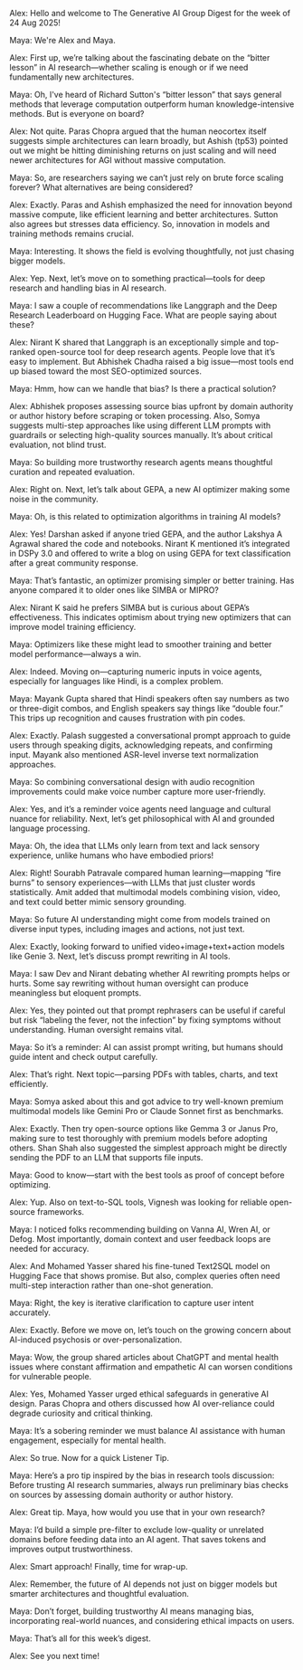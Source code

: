 Alex: Hello and welcome to The Generative AI Group Digest for the week of 24 Aug 2025!

Maya: We're Alex and Maya.

Alex: First up, we’re talking about the fascinating debate on the “bitter lesson” in AI research—whether scaling is enough or if we need fundamentally new architectures.

Maya: Oh, I've heard of Richard Sutton's “bitter lesson” that says general methods that leverage computation outperform human knowledge-intensive methods. But is everyone on board?

Alex: Not quite. Paras Chopra argued that the human neocortex itself suggests simple architectures can learn broadly, but Ashish (tp53) pointed out we might be hitting diminishing returns on just scaling and will need newer architectures for AGI without massive computation.

Maya: So, are researchers saying we can’t just rely on brute force scaling forever? What alternatives are being considered?

Alex: Exactly. Paras and Ashish emphasized the need for innovation beyond massive compute, like efficient learning and better architectures. Sutton also agrees but stresses data efficiency. So, innovation in models and training methods remains crucial.

Maya: Interesting. It shows the field is evolving thoughtfully, not just chasing bigger models.

Alex: Yep. Next, let’s move on to something practical—tools for deep research and handling bias in AI research.

Maya: I saw a couple of recommendations like Langgraph and the Deep Research Leaderboard on Hugging Face. What are people saying about these?

Alex: Nirant K shared that Langgraph is an exceptionally simple and top-ranked open-source tool for deep research agents. People love that it’s easy to implement. But Abhishek Chadha raised a big issue—most tools end up biased toward the most SEO-optimized sources.

Maya: Hmm, how can we handle that bias? Is there a practical solution?

Alex: Abhishek proposes assessing source bias upfront by domain authority or author history before scraping or token processing. Also, Somya suggests multi-step approaches like using different LLM prompts with guardrails or selecting high-quality sources manually. It’s about critical evaluation, not blind trust.

Maya: So building more trustworthy research agents means thoughtful curation and repeated evaluation.

Alex: Right on. Next, let’s talk about GEPA, a new AI optimizer making some noise in the community.

Maya: Oh, is this related to optimization algorithms in training AI models?

Alex: Yes! Darshan asked if anyone tried GEPA, and the author Lakshya A Agrawal shared the code and notebooks. Nirant K mentioned it’s integrated in DSPy 3.0 and offered to write a blog on using GEPA for text classification after a great community response.

Maya: That’s fantastic, an optimizer promising simpler or better training. Has anyone compared it to older ones like SIMBA or MIPRO?

Alex: Nirant K said he prefers SIMBA but is curious about GEPA’s effectiveness. This indicates optimism about trying new optimizers that can improve model training efficiency.

Maya: Optimizers like these might lead to smoother training and better model performance—always a win.

Alex: Indeed. Moving on—capturing numeric inputs in voice agents, especially for languages like Hindi, is a complex problem.

Maya: Mayank Gupta shared that Hindi speakers often say numbers as two or three-digit combos, and English speakers say things like “double four.” This trips up recognition and causes frustration with pin codes.

Alex: Exactly. Palash suggested a conversational prompt approach to guide users through speaking digits, acknowledging repeats, and confirming input. Mayank also mentioned ASR-level inverse text normalization approaches.

Maya: So combining conversational design with audio recognition improvements could make voice number capture more user-friendly.

Alex: Yes, and it’s a reminder voice agents need language and cultural nuance for reliability. Next, let’s get philosophical with AI and grounded language processing.

Maya: Oh, the idea that LLMs only learn from text and lack sensory experience, unlike humans who have embodied priors!

Alex: Right! Sourabh Patravale compared human learning—mapping “fire burns” to sensory experiences—with LLMs that just cluster words statistically. Amit added that multimodal models combining vision, video, and text could better mimic sensory grounding.

Maya: So future AI understanding might come from models trained on diverse input types, including images and actions, not just text.

Alex: Exactly, looking forward to unified video+image+text+action models like Genie 3. Next, let’s discuss prompt rewriting in AI tools.

Maya: I saw Dev and Nirant debating whether AI rewriting prompts helps or hurts. Some say rewriting without human oversight can produce meaningless but eloquent prompts.

Alex: Yes, they pointed out that prompt rephrasers can be useful if careful but risk “labeling the fever, not the infection” by fixing symptoms without understanding. Human oversight remains vital.

Maya: So it’s a reminder: AI can assist prompt writing, but humans should guide intent and check output carefully.

Alex: That’s right. Next topic—parsing PDFs with tables, charts, and text efficiently.

Maya: Somya asked about this and got advice to try well-known premium multimodal models like Gemini Pro or Claude Sonnet first as benchmarks.

Alex: Exactly. Then try open-source options like Gemma 3 or Janus Pro, making sure to test thoroughly with premium models before adopting others. Shan Shah also suggested the simplest approach might be directly sending the PDF to an LLM that supports file inputs.

Maya: Good to know—start with the best tools as proof of concept before optimizing.

Alex: Yup. Also on text-to-SQL tools, Vignesh was looking for reliable open-source frameworks.

Maya: I noticed folks recommending building on Vanna AI, Wren AI, or Defog. Most importantly, domain context and user feedback loops are needed for accuracy.

Alex: And Mohamed Yasser shared his fine-tuned Text2SQL model on Hugging Face that shows promise. But also, complex queries often need multi-step interaction rather than one-shot generation.

Maya: Right, the key is iterative clarification to capture user intent accurately.

Alex: Exactly. Before we move on, let’s touch on the growing concern about AI-induced psychosis or over-personalization.

Maya: Wow, the group shared articles about ChatGPT and mental health issues where constant affirmation and empathetic AI can worsen conditions for vulnerable people.

Alex: Yes, Mohamed Yasser urged ethical safeguards in generative AI design. Paras Chopra and others discussed how AI over-reliance could degrade curiosity and critical thinking.

Maya: It’s a sobering reminder we must balance AI assistance with human engagement, especially for mental health.

Alex: So true. Now for a quick Listener Tip.

Maya: Here’s a pro tip inspired by the bias in research tools discussion: Before trusting AI research summaries, always run preliminary bias checks on sources by assessing domain authority or author history.

Alex: Great tip. Maya, how would you use that in your own research?

Maya: I’d build a simple pre-filter to exclude low-quality or unrelated domains before feeding data into an AI agent. That saves tokens and improves output trustworthiness.

Alex: Smart approach! Finally, time for wrap-up.

Alex: Remember, the future of AI depends not just on bigger models but smarter architectures and thoughtful evaluation.

Maya: Don’t forget, building trustworthy AI means managing bias, incorporating real-world nuances, and considering ethical impacts on users.

Maya: That’s all for this week’s digest.

Alex: See you next time!